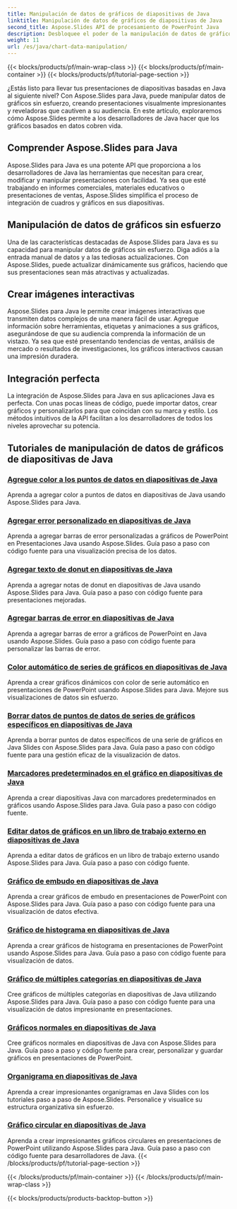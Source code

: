 ```yaml
---
title: Manipulación de datos de gráficos de diapositivas de Java
linktitle: Manipulación de datos de gráficos de diapositivas de Java
second_title: Aspose.Slides API de procesamiento de PowerPoint Java
description: Desbloquee el poder de la manipulación de datos de gráficos de diapositivas de Java con Aspose.Slides para Java. Cree imágenes e información sorprendentes sin esfuerzo.
weight: 11
url: /es/java/chart-data-manipulation/
---
```


{{< blocks/products/pf/main-wrap-class >}}
{{< blocks/products/pf/main-container >}}
{{< blocks/products/pf/tutorial-page-section >}}

¿Estás listo para llevar tus presentaciones de diapositivas basadas en Java al siguiente nivel? Con Aspose.Slides para Java, puede manipular datos de gráficos sin esfuerzo, creando presentaciones visualmente impresionantes y reveladoras que cautiven a su audiencia. En este artículo, exploraremos cómo Aspose.Slides permite a los desarrolladores de Java hacer que los gráficos basados en datos cobren vida.

## Comprender Aspose.Slides para Java

Aspose.Slides para Java es una potente API que proporciona a los desarrolladores de Java las herramientas que necesitan para crear, modificar y manipular presentaciones con facilidad. Ya sea que esté trabajando en informes comerciales, materiales educativos o presentaciones de ventas, Aspose.Slides simplifica el proceso de integración de cuadros y gráficos en sus diapositivas.

## Manipulación de datos de gráficos sin esfuerzo

Una de las características destacadas de Aspose.Slides para Java es su capacidad para manipular datos de gráficos sin esfuerzo. Diga adiós a la entrada manual de datos y a las tediosas actualizaciones. Con Aspose.Slides, puede actualizar dinámicamente sus gráficos, haciendo que sus presentaciones sean más atractivas y actualizadas.

## Crear imágenes interactivas

Aspose.Slides para Java le permite crear imágenes interactivas que transmiten datos complejos de una manera fácil de usar. Agregue información sobre herramientas, etiquetas y animaciones a sus gráficos, asegurándose de que su audiencia comprenda la información de un vistazo. Ya sea que esté presentando tendencias de ventas, análisis de mercado o resultados de investigaciones, los gráficos interactivos causan una impresión duradera.

## Integración perfecta

La integración de Aspose.Slides para Java en sus aplicaciones Java es perfecta. Con unas pocas líneas de código, puede importar datos, crear gráficos y personalizarlos para que coincidan con su marca y estilo. Los métodos intuitivos de la API facilitan a los desarrolladores de todos los niveles aprovechar su potencia.

## Tutoriales de manipulación de datos de gráficos de diapositivas de Java
### [Agregue color a los puntos de datos en diapositivas de Java](./add-color-data-points-java-slides/)
Aprenda a agregar color a puntos de datos en diapositivas de Java usando Aspose.Slides para Java.
### [Agregar error personalizado en diapositivas de Java](./add-custom-error-java-slides/)
Aprenda a agregar barras de error personalizadas a gráficos de PowerPoint en Presentaciones Java usando Aspose.Slides. Guía paso a paso con código fuente para una visualización precisa de los datos.
### [Agregar texto de donut en diapositivas de Java](./add-doughnut-callout-java-slides/)
Aprenda a agregar notas de donut en diapositivas de Java usando Aspose.Slides para Java. Guía paso a paso con código fuente para presentaciones mejoradas.
### [Agregar barras de error en diapositivas de Java](./add-error-bars-java-slides/)
Aprenda a agregar barras de error a gráficos de PowerPoint en Java usando Aspose.Slides. Guía paso a paso con código fuente para personalizar las barras de error.
### [Color automático de series de gráficos en diapositivas de Java](./automatic-chart-series-color-java-slides/)
Aprenda a crear gráficos dinámicos con color de serie automático en presentaciones de PowerPoint usando Aspose.Slides para Java. Mejore sus visualizaciones de datos sin esfuerzo.
### [Borrar datos de puntos de datos de series de gráficos específicos en diapositivas de Java](./clear-specific-chart-series-data-points-java-slides/)
Aprenda a borrar puntos de datos específicos de una serie de gráficos en Java Slides con Aspose.Slides para Java. Guía paso a paso con código fuente para una gestión eficaz de la visualización de datos.
### [Marcadores predeterminados en el gráfico en diapositivas de Java](./default-markers-in-chart-java-slides/)
Aprenda a crear diapositivas Java con marcadores predeterminados en gráficos usando Aspose.Slides para Java. Guía paso a paso con código fuente.
### [Editar datos de gráficos en un libro de trabajo externo en diapositivas de Java](./edit-chart-data-external-workbook-java-slides/)
Aprenda a editar datos de gráficos en un libro de trabajo externo usando Aspose.Slides para Java. Guía paso a paso con código fuente.
### [Gráfico de embudo en diapositivas de Java](./funnel-chart-java-slides/)
Aprenda a crear gráficos de embudo en presentaciones de PowerPoint con Aspose.Slides para Java. Guía paso a paso con código fuente para una visualización de datos efectiva.
### [Gráfico de histograma en diapositivas de Java](./histogram-chart-java-slides/)
Aprenda a crear gráficos de histograma en presentaciones de PowerPoint usando Aspose.Slides para Java. Guía paso a paso con código fuente para visualización de datos.
### [Gráfico de múltiples categorías en diapositivas de Java](./multi-category-chart-java-slides/)
Cree gráficos de múltiples categorías en diapositivas de Java utilizando Aspose.Slides para Java. Guía paso a paso con código fuente para una visualización de datos impresionante en presentaciones.
### [Gráficos normales en diapositivas de Java](./normal-charts-java-slides/)
Cree gráficos normales en diapositivas de Java con Aspose.Slides para Java. Guía paso a paso y código fuente para crear, personalizar y guardar gráficos en presentaciones de PowerPoint.
### [Organigrama en diapositivas de Java](./organization-chart-java-slides/)
Aprenda a crear impresionantes organigramas en Java Slides con los tutoriales paso a paso de Aspose.Slides. Personalice y visualice su estructura organizativa sin esfuerzo.
### [Gráfico circular en diapositivas de Java](./pie-chart-java-slides/)
Aprenda a crear impresionantes gráficos circulares en presentaciones de PowerPoint utilizando Aspose.Slides para Java. Guía paso a paso con código fuente para desarrolladores de Java.
{{< /blocks/products/pf/tutorial-page-section >}}

{{< /blocks/products/pf/main-container >}}
{{< /blocks/products/pf/main-wrap-class >}}

{{< blocks/products/products-backtop-button >}}
